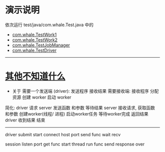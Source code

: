 # 演示说明
依次运行 test/java/com.whale.Test.java 中的
- [com.whale.TestWork1](src/test/java/Test.java#L52-L58)
- [com.whale.TestWork2](src/test/java/Test.java#L60-L66)
- [com.whale.TestJobManager](src/test/java/Test.java#L43-L50)
- [com.whale.TestDriver](src/test/java/Test.java#L5-L42)


----
# [其他不知道什么]
- 关于 需要一个发送端
  (driver): 发送程序 接收结果
需要接收端:
    接收程序
    分配资源
    创建 worker
    启动 worker

简化:
    driver 请求 server
        发送函数 和参数
        等待结果
    server
        接收请求, 获取函数 和参数
        创建worker(线程/ 进程)
        启动worker任务
        等待worker完成
        返回结果
    driver 收到结果
    结束

-----

driver
    submit
        start connect host port
        send func
        wait recv

session
    listen port
        get func
        start thread
            run func
            send response
            over

[其他不知道什么]: #其他不知道什么

